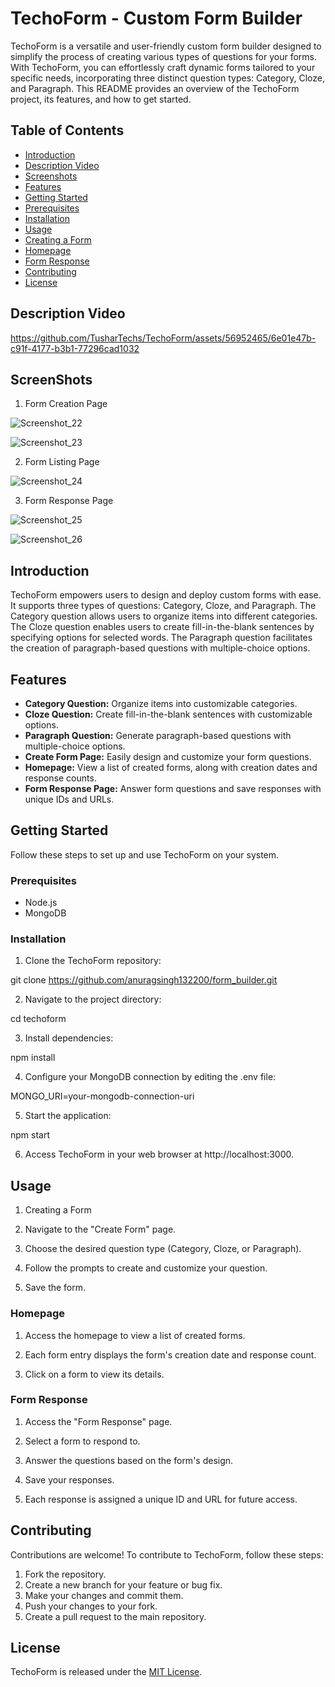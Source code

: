 # TechoForm - Custom Form Builder

TechoForm is a versatile and user-friendly custom form builder designed to simplify the process of creating various types of questions for your forms. With TechoForm, you can effortlessly craft dynamic forms tailored to your specific needs, incorporating three distinct question types: Category, Cloze, and Paragraph. This README provides an overview of the TechoForm project, its features, and how to get started.

## Table of Contents

- [Introduction](#introduction)
- [Description Video](#description-video)
- [Screenshots](#screenshots)
- [Features](#features)
- [Getting Started](#getting-started)
- [Prerequisites](#prerequisites)
- [Installation](#installation)
- [Usage](#usage)
- [Creating a Form](#creating-a-form)
- [Homepage](#homepage)
- [Form Response](#form-response)
- [Contributing](#contributing)
- [License](#license)

## Description Video

https://github.com/TusharTechs/TechoForm/assets/56952465/6e01e47b-c91f-4177-b3b1-77296cad1032

## ScreenShots

1. Form Creation Page

![Screenshot_22](https://github.com/TusharTechs/TechoForm/assets/56952465/972a2ba3-6a15-4b43-84b0-e79e51670e05)

![Screenshot_23](https://github.com/TusharTechs/TechoForm/assets/56952465/3764a66e-3431-4ec7-bc43-db6f67437598)

2. Form Listing Page

![Screenshot_24](https://github.com/TusharTechs/TechoForm/assets/56952465/3e270de9-80cf-4574-a908-442697d4ded7)

3. Form Response Page

![Screenshot_25](https://github.com/TusharTechs/TechoForm/assets/56952465/d8e5871b-162d-4860-964e-8fef3035512a)

![Screenshot_26](https://github.com/TusharTechs/TechoForm/assets/56952465/920c3c33-55af-4a76-907f-8bcd3fd1b798)

## Introduction

TechoForm empowers users to design and deploy custom forms with ease. It supports three types of questions: Category, Cloze, and Paragraph. The Category question allows users to organize items into different categories. The Cloze question enables users to create fill-in-the-blank sentences by specifying options for selected words. The Paragraph question facilitates the creation of paragraph-based questions with multiple-choice options.

## Features

- **Category Question:** Organize items into customizable categories.
- **Cloze Question:** Create fill-in-the-blank sentences with customizable options.
- **Paragraph Question:** Generate paragraph-based questions with multiple-choice options.
- **Create Form Page:** Easily design and customize your form questions.
- **Homepage:** View a list of created forms, along with creation dates and response counts.
- **Form Response Page:** Answer form questions and save responses with unique IDs and URLs.

## Getting Started

Follow these steps to set up and use TechoForm on your system.

### Prerequisites

- Node.js
- MongoDB

### Installation

1. Clone the TechoForm repository:

git clone https://github.com/anuragsingh132200/form_builder.git

2. Navigate to the project directory:

cd techoform

3. Install dependencies:

npm install

4. Configure your MongoDB connection by editing the .env file:

MONGO_URI=your-mongodb-connection-uri

5. Start the application:

npm start

6. Access TechoForm in your web browser at http://localhost:3000.

## Usage

1. Creating a Form

2. Navigate to the "Create Form" page.

3. Choose the desired question type (Category, Cloze, or Paragraph).

4. Follow the prompts to create and customize your question.

5. Save the form.

### Homepage

1. Access the homepage to view a list of created forms.

2. Each form entry displays the form's creation date and response count.

3. Click on a form to view its details.

### Form Response

1. Access the "Form Response" page.

2. Select a form to respond to.

3. Answer the questions based on the form's design.

4. Save your responses.

5. Each response is assigned a unique ID and URL for future access.

## Contributing
Contributions are welcome! To contribute to TechoForm, follow these steps:

1. Fork the repository.
2. Create a new branch for your feature or bug fix.
3. Make your changes and commit them.
4. Push your changes to your fork.
5. Create a pull request to the main repository.

## License
TechoForm is released under the [MIT License](LICENSE).
